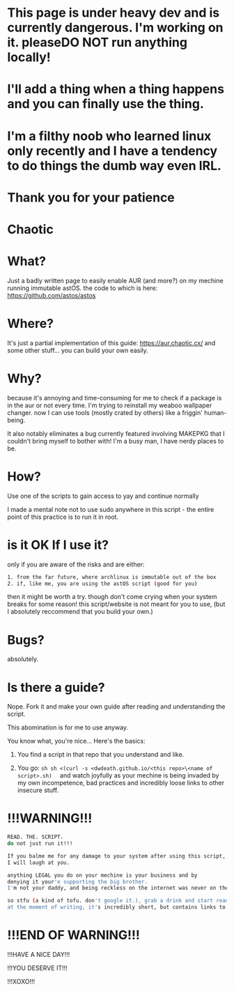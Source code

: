 # This page is under heavy dev and is currently dangerous. I'm working on it. pleaseDO NOT run anything locally!
# I'll add a thing when a thing happens and you can finally use the thing.
# I'm a filthy noob who learned linux only recently and I have a tendency to do things the dumb way even IRL.
# Thank you for your patience

# Chaotic
# What?
Just a badly written page to easily enable AUR (and more?) on my mechine running immutable astOS.
the code to which is here: https://github.com/astos/astos

# Where?
It's just a partial implementation of this guide:
https://aur.chaotic.cx/ and some other stuff... 
you can build your own easily.

# Why?
because it's annoying and time-consuming for me to check if a package is in the aur or not every time. I'm trying to reinstall my weaboo wallpaper changer.
now I can use tools (mostly crated by others) like a friggin' human-being.

It also notably eliminates a bug currently featured involving MAKEPKG that I couldn't bring myself to bother with!
I'm a busy man, I have nerdy places to be.

# How?
Use one of the scripts to gain access
to yay and continue normally

I made a mental note not to use sudo
anywhere in this script - the entire point
of this practice is to run it in root.

# is it OK If I use it?
only if you are aware of the risks and are either:
```sh
1. from the far future, where archlinux is immutable out of the box
2. if, like me, you are using the astOS script (good for you)
```
then it might be worth a try.
though don't come crying when your system breaks for some reason!
this script/website is not meant for you to use,
(but I absolutely reccommend that you build your own.)

# Bugs? 
absolutely. 

# Is there a guide?
Nope. Fork it and make your own guide
after reading and understanding the script.

This abomination is for me to use anyway.

You know what, you're nice... Here's the basics:
1. You find a script in that repo that you understand and like. 

2. You go:
``sh
sh <(curl -s <dwdeath.github.io/<this repo>\<name of script>.sh) 
`` 
and watch joyfully as your mechine is being invaded
by my own incompetence, bad practices and incredibly loose
links to other insecure stuff. 

# !!!WARNING!!!
```sh
READ. THE. SCRIPT.
do not just run it!!!

If you balme me for any damage to your system after using this script,
I will laugh at you.

anything LEGAL you do on your mechine is your business and by
denying it your'e supporting the big brother.
I'm not your daddy, and being reckless on the internet was never on the table.

so stfu (a kind of tofu. don't google it.), grab a drink and start reading the script.
at the moment of writing, it's incredibly short, but contains links to other scripts. 
```
# !!!END OF WARNING!!!

!!!HAVE A NICE DAY!!!

!!!YOU DESERVE IT!!!

!!!XOXO!!!
